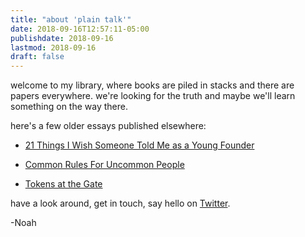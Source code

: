```yaml
---
title: "about 'plain talk'"
date: 2018-09-16T12:57:11-05:00
publishdate: 2018-09-16
lastmod: 2018-09-16
draft: false
---
```


welcome to my library, where books are piled in stacks and there are papers everywhere. we're looking for the truth and maybe we'll learn something on the way there.

here's a few older essays published elsewhere:

- [21 Things I Wish Someone Told Me as a Young Founder](https://hackernoon.com/21-things-i-wish-someone-told-me-as-a-young-founder-b5dc6bb92d49)

- [Common Rules For Uncommon People](https://hackernoon.com/common-rules-for-uncommon-people-74dc65d5d058)

- [Tokens at the Gate](https://hackernoon.com/tokens-at-the-gate-what-happens-after-the-icos-5cd013f37782)

have a look around, get in touch, say hello on <a href="http://twitter.com/njess" target="_blank">Twitter</a>.  

-Noah


